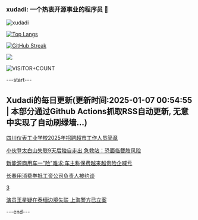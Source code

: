 ### xudadi: 一个热衷开源事业的程序员 👋

![xudadi](https://github-readme-stats-git-masterorgs-github-readme-stats-team.vercel.app/api?username=xudadi)

[![Top Langs](https://github-readme-stats.vercel.app/api/top-langs/?username=xudadi)](https://github.com/anuraghazra/github-readme-stats)

[![GitHub Streak](https://streak-stats.demolab.com?user=xudadi&locale=zh_Hans)](https://git.io/streak-stats)

![](https://raw.githubusercontent.com/xudadi/xudadi/main/assets/github-contribution-grid-snake.svg)

![VISITOR+COUNT](https://komarev.com/ghpvc/?username=xudadi&label=VISITOR+COUNT)


---start---

## Xudadi的每日更新(更新时间:2025-01-07 00:54:55 | 本部分通过Github Actions抓取RSS自动更新, 无意中实现了自动刷绿墙...)

[四川仪表工业学校2025年招聘超市工作人员简章](https://www.gongkaoleida.com/article/2256270)

[小伙登太白山失联9天后独自走出 急救站：恐面临截肢风险](https://m.163.com/news/article/JL86IBSF051492T3.html)

[新能源商用车一"险"难求:车主称保费越来越贵险企喊亏](https://m.163.com/news/article/JL83GUQO0512B07B.html)

[长春用消费券抵工资公司负责人被约谈](https://m.163.com/news/article/JL834BD10001899O.html)

[3](https://m.163.com/touch/news/sub/domestic)

[演员王星疑在泰缅边境失联 上海警方已立案](https://m.163.com/news/article/JL8099J30001899O.html)

---end---
